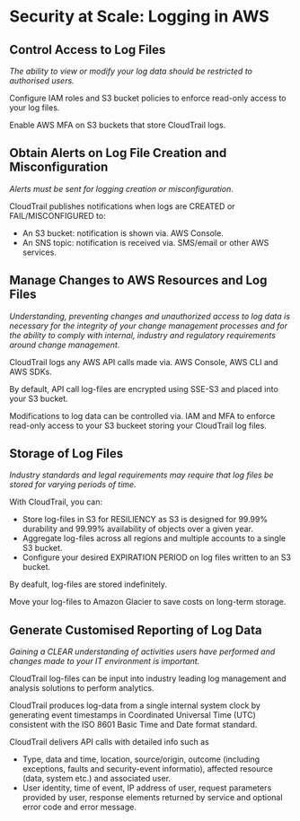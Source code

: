 # Security at Scale: Logging in AWS

## Control Access to Log Files

_The ability to view or modify your log data should be restricted to authorised users._


Configure IAM roles and S3 bucket policies to enforce read-only access to your log files.

Enable AWS MFA on S3 buckets that store CloudTrail logs.


## Obtain Alerts on Log File Creation and Misconfiguration

_Alerts must be sent for logging creation or misconfiguration_.

CloudTrail publishes notifications when logs are CREATED or FAIL/MISCONFIGURED to:
* An S3 bucket: notification is shown via. AWS Console.
* An SNS topic: notification is received via. SMS/email or other AWS services.


## Manage Changes to AWS Resources and Log Files

_Understanding, preventing changes and unauthorized access to log data is necessary for the integrity of your change management processes and for the ability to comply with internal, industry and regulatory requirements around change management_.


CloudTrail logs any AWS API calls made via. AWS Console, AWS CLI and AWS SDKs.

By default, API call log-files are encrypted using SSE-S3 and placed into your S3 bucket.

Modifications to log data can be controlled via. IAM and MFA to enforce read-only access to your S3 buckeet storing your CloudTrail log files.


## Storage of Log Files

_Industry standards and legal requirements may require that log files be stored for varying periods of  time._

With CloudTrail, you can:
* Store log-files in S3 for RESILIENCY as S3 is designed for 99.99% durability and 99.99% availability of objects over a given year.
* Aggregate log-files across all regions and multiple accounts to a single S3 bucket.
* Configure your desired EXPIRATION PERIOD on log files written to an S3 bucket.

By deafult, log-files are stored indefinitely.

Move your log-files to Amazon Glacier to save costs on long-term storage.


## Generate Customised Reporting of Log Data

_Gaining a CLEAR understanding of activities users have performed and changes made to your IT environment is important._


CloudTrail log-files can be input into industry leading log management and analysis solutions to perform analytics.

CloudTrail produces log-data from a single internal system clock by generating event timestamps in Coordinated Universal Time (UTC) consistent with the ISO 8601 Basic Time and Date format standard.

CloudTrail delivers API calls with detailed info such as
* Type, data and time, location, source/origin, outcome (including exceptions, faults and security-event informatio), affected resource (data, system etc.) and associated user.
* User identity, time of event, IP address of user, request parameters provided by user, response elements returned by service and optional error code and error message.
